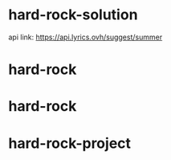 # hard-rock-solution
api link: https://api.lyrics.ovh/suggest/summer
# hard-rock
# hard-rock
# hard-rock-project
